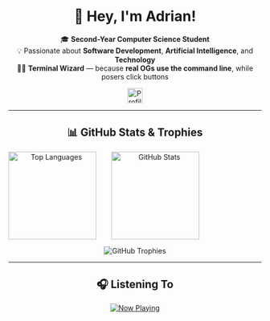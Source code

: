 <div align="center">
  <h1>👋 Hey, I'm <strong>Adrian</strong>!</h1>

  🎓 <strong>Second-Year Computer Science Student</strong><br />
  💡 Passionate about <strong>Software Development</strong>, <strong>Artificial Intelligence</strong>, and <strong>Technology</strong><br />
  🧙‍♂️ <strong>Terminal Wizard</strong> — because <strong>real OGs use the command line</strong>, while posers click buttons

  <img src="https://komarev.com/ghpvc/?username=AdrianMosnegutu&style=for-the-badge&color=blue&abbreviated=true" alt="Profile views" height="30"/>
</div>

---

<div align="center">
  <h2>📊 GitHub Stats & Trophies</h2>
  <div style="display: flex; justify-content: left; gap: 30px; flex-wrap: wrap;">
    <img 
      src="https://github-readme-stats.vercel.app/api/top-langs/?username=AdrianMosnegutu&layout=compact&theme=nord&hide_border=true" 
      alt="Top Languages" 
      height="175" 
    />
    <img 
      src="https://github-readme-stats.vercel.app/api?username=AdrianMosnegutu&show_icons=true&theme=nord&hide_border=true" 
      alt="GitHub Stats" 
      height="175" 
    />
  </div>

  <img 
    src="https://github-profile-trophy.vercel.app/?username=AdrianMosnegutu&theme=nord&no-frame=true&margin-w=5&margin-h=15&title=-Trophies,-Followers,-Reviews" 
    alt="GitHub Trophies" 
  />
</div>

---

<div align="center">
  <h2>🎧 Listening To</h2>
  <a href="https://music-profile.rayriffy.com">
    <img src="https://music-profile.rayriffy.com/theme/dark.svg?uid=001776.a9c4ba6d702a4bb0b0c0160e6060f4fa.1153" alt="Now Playing" />
  </a>
</div>
